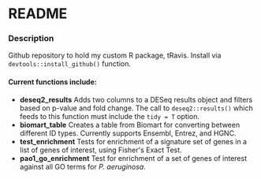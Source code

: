 # README

### Description
Github repository to hold my custom R package, tRavis. 
Install via `devtools::install_github()` function. 

#### Current functions include:
- **deseq2_results** Adds two columns to a DESeq results object and filters based on p-value and fold change. 
	The call to `deseq2::results()` which feeds to this function must include the `tidy = T` option. 
- **biomart_table** Creates a table from Biomart for converting between different ID types. Currently supports Ensembl, Entrez, and HGNC. 
- **test_enrichment** Tests for enrichment of a signature set of genes in a list of genes of interest, using Fisher's Exact Test.
- **pao1_go_enrichment** Test for enrichment of a set of genes of interest against all GO terms for *P. aeruginosa*. 

